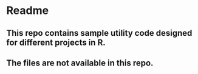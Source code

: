 # **Readme** 
## This repo contains sample utility code designed for different projects in R. 
## The files are not available in this repo.
